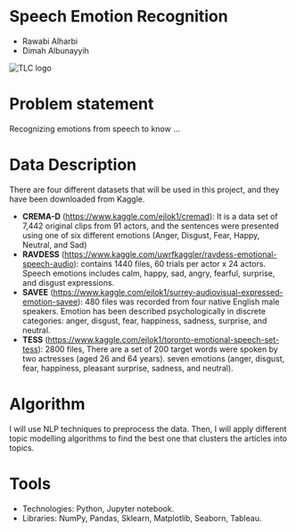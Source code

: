 # Speech Emotion Recognition
* Rawabi Alharbi
* Dimah Albunayyih

![TLC logo](https://www.counselingintegrity.com/wp-content/uploads/2020/05/get-in-touch-with-emotions.png)

# Problem statement
Recognizing emotions from speech to know ...

# Data Description
There are four different datasets that will be used in this project, and they have been downloaded from Kaggle.
* **CREMA-D** (https://www.kaggle.com/ejlok1/cremad): It is a data set of 7,442 original clips from 91 actors, and the sentences were presented using one of six different emotions (Anger, Disgust, Fear, Happy, Neutral, and Sad)
* **RAVDESS** (https://www.kaggle.com/uwrfkaggler/ravdess-emotional-speech-audio): contains 1440 files, 60 trials per actor x 24 actors. Speech emotions includes calm, happy, sad, angry, fearful, surprise, and disgust expressions. 
* **SAVEE** (https://www.kaggle.com/ejlok1/surrey-audiovisual-expressed-emotion-savee): 480 files was recorded from four native English male speakers. Emotion has been described psychologically in discrete categories: anger, disgust, fear, happiness, sadness, surprise, and neutral.
* **TESS** (https://www.kaggle.com/ejlok1/toronto-emotional-speech-set-tess): 2800 files, There are a set of 200 target words were spoken by two actresses (aged 26 and 64 years). seven emotions (anger, disgust, fear, happiness, pleasant surprise, sadness, and neutral).

# Algorithm
I will use NLP techniques to preprocess the data. Then, I will apply different topic modelling algorithms to find the best one that clusters the articles into topics.

# Tools
* Technologies: Python, Jupyter notebook.
* Libraries: NumPy, Pandas, Sklearn, Matplotlib, Seaborn, Tableau.
